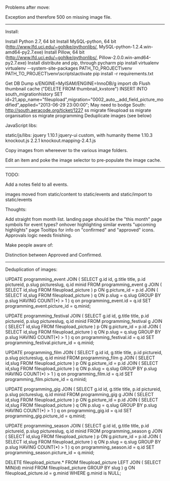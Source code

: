 Problems after move:

Exception and therefore 500 on missing image file.



------------------

Install:

Install Python 2.7, 64 bit
Install MySQL-python, 64 bit (http://www.lfd.uci.edu/~gohlke/pythonlibs/, MySQL-python-1.2.4.win-amd64-py2.7.‌exe)
Install Pillow, 64 bit (http://www.lfd.uci.edu/~gohlke/pythonlibs/, Pillow-2.0.0.win-amd64-py2.7.‌exe)
Install distribute and pip, through pycharm
pip install virtualenv
virtualenv --system-site-packages PATH_TO_PROJECT\venv
PATH_TO_PROJECT\venv\scripts\activate
pip install -r requirements.txt

Get DB Dump
s/ENGINE=MyISAM/ENGINE=InnoDB/g
import db
Flush thumbnail cache ("DELETE FROM thumbnail_kvstore")
INSERT INTO south_migrationhistory SET id=21,app_name="fileupload",migration="0002_auto__add_field_picture_modified",applied="2013-06-29 23:00:00";
May need to bodge South: http://south.aeracode.org/ticket/1227
ss migrate fileupload
ss migrate organisation
ss migrate programming
Deduplicate images (see below)

JavaScript libs:

static/js/libs:
    jquery 1.10.1
    jquery-ui custom, with humanity theme 1.10.3
    knockout.js 2.2.1
    knockout.mapping-2.4.1.js


Copy images from whereever to the various image folders.

Edit an item and poke the image selector to pre-populate the image cache.

-------------------

TODO:

Add a notes field to all events.

images moved from static/content to static/events and static/import to static/events

Thoughts:

Add straight from month list.
landing page should be the "this month" page
symbols for event types?
onhover highlighting similar events
"upcoming highlights" page
Tooltips for info on "confirmed" and "approved" icons.
Approvals logic needs finishing.

Make people aware of:

Distinction between Approved and Confirmed.

-----------------------

Deduplication of images:

UPDATE programming_event
JOIN (
    SELECT g.id id, g.title title, p.id pictureid, p.slug pictureslug, q.id minid
    FROM programming_event g
    JOIN (
        SELECT id,slug
        FROM fileupload_picture
    ) p ON g.picture_id = p.id
    JOIN (
        SELECT id,slug
        FROM fileupload_picture
    ) q ON p.slug = q.slug
    GROUP BY p.slug
    HAVING COUNT(*) > 1
) q on programming_event.id = q.id
SET programming_event.picture_id = q.minid;

UPDATE programming_festival
JOIN (
    SELECT g.id id, g.title title, p.id pictureid, p.slug pictureslug, q.id minid
    FROM programming_festival g
    JOIN (
        SELECT id,slug
        FROM fileupload_picture
    ) p ON g.picture_id = p.id
    JOIN (
        SELECT id,slug
        FROM fileupload_picture
    ) q ON p.slug = q.slug
    GROUP BY p.slug
    HAVING COUNT(*) > 1
) q on programming_festival.id = q.id
SET programming_festival.picture_id = q.minid;

UPDATE programming_film
JOIN (
    SELECT g.id id, g.title title, p.id pictureid, p.slug pictureslug, q.id minid
    FROM programming_film g
    JOIN (
        SELECT id,slug
        FROM fileupload_picture
    ) p ON g.picture_id = p.id
    JOIN (
        SELECT id,slug
        FROM fileupload_picture
    ) q ON p.slug = q.slug
    GROUP BY p.slug
    HAVING COUNT(*) > 1
) q on programming_film.id = q.id
SET programming_film.picture_id = q.minid;

UPDATE programming_gig
JOIN (
    SELECT g.id id, g.title title, p.id pictureid, p.slug pictureslug, q.id minid
    FROM programming_gig g
    JOIN (
        SELECT id,slug
        FROM fileupload_picture
    ) p ON g.picture_id = p.id
    JOIN (
        SELECT id,slug
        FROM fileupload_picture
    ) q ON p.slug = q.slug
    GROUP BY p.slug
    HAVING COUNT(*) > 1
) q on programming_gig.id = q.id
SET programming_gig.picture_id = q.minid;

UPDATE programming_season
JOIN (
    SELECT g.id id, g.title title, p.id pictureid, p.slug pictureslug, q.id minid
    FROM programming_season g
    JOIN (
        SELECT id,slug
        FROM fileupload_picture
    ) p ON g.picture_id = p.id
    JOIN (
        SELECT id,slug
        FROM fileupload_picture
    ) q ON p.slug = q.slug
    GROUP BY p.slug
    HAVING COUNT(*) > 1
) q on programming_season.id = q.id
SET programming_season.picture_id = q.minid;

DELETE fileupload_picture.*
FROM fileupload_picture
LEFT JOIN (
    SELECT MIN(id) minid
    FROM fileupload_picture
    GROUP BY slug
) g ON fileupload_picture.id = g.minid
WHERE g.minid is NULL;
